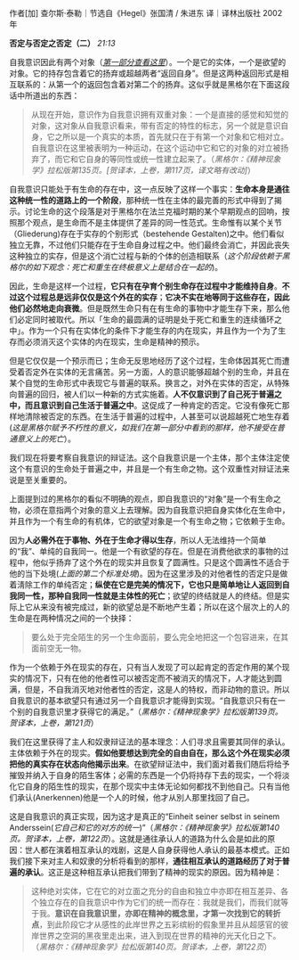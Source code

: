作者\[加\] 查尔斯·泰勒｜节选自《Hegel》张国清 / 朱进东 译｜译林出版社 2002年

**否定与否定之否定（二）** _21:13_

自我意识因此有两个对象（[_第一部分查看这里_](http://mp.weixin.qq.com/s?__biz=MjM5MTExMDgwMQ==&mid=2649775072&idx=1&sn=e0a412780ad8b82e841114af23b30b43&chksm=bebe781e89c9f1087fafa578d86c4a2993760dba699ba7109809a19dff20551daddc76e37319&scene=21#wechat_redirect)）。一个是它的实体，一个是欲望的对象。它的持存包含着它的扬弃或超越两者“返回自身”。但是这两种返回形式是相互联系的：从第一个的返回包含着对第二个的扬弃。这似乎就是黑格尔在下面这段话中所道出的东西：

> 从现在开始，意识作为自我意识拥有双重对象：一个是直接的感觉和知觉的对象，这对象从自我意识看来，带有否定的特性的标志，另一个就是意识自身，它之所以是一个真实的本质，首先就只在于有第一个对象和它相对立。自我意识在这里被表明为一种运动，在这个运动中它和它的对象的对立被扬弃了，而它和它自身的等同性或统一性建立起来了。（_黑格尔：《精神现象学》拉松版第135页。\[贺译本，上卷，第117页，译文略有改动\]_）

自我意识只能处于有生命的存在中，这一点反映了这样一个事实：**生命本身是通往这种统一性的道路上的一个阶段**，那种统一性在主体的最完善的形式中得到了揭示。讨论生命的这个段落是对于黑格尔在法兰克福时期的某个早期观点的回响，按照那个观点，是生命而不是主体提供了差异的同一性范式。生命惟有以某个关节（Gliederung)存在于实存的个别形式（bestehende Gestalten)之中。他们看似独立无靠，不过他们只能存在于生命自身过程之中。他们最终会消亡，并因此丧失这种独立的实存，但是这个消亡过程与新的个体的创造相联系（_这个阶段依赖于黑格尔的如下观念：死亡和重生在终极意义上是结合在一起的_)。

因此，生命是这样一个过程，**它只有在孕育个别生命存在过程中才能维持自身**。**不过这个过程总是远非仅仅是这个外在的实存**；**它决不实在地等同于这些存在，因此他们必然地走向衰微**。但是既然生命只有在有生命的事物中才能生存下来，那么他们必定同时被取代。所以「生命的最圆满的证明是处于死亡和重生的连续循环之中」。作为一个只有在实体化的条件下才能生存的内在现实，并且作为一个为了生存而必须消灭这个实体的内在现实，生命是精神的预示。

但是它仅仅是一个预示而已；生命无反思地经历了这个过程，生命体因其死亡而遭受着否定外在实体的无言痛苦。另一方面，人的意识能够超越个别的生命，并且在某个自觉的生命形式中表现它与普遍的联系。换言之，对外在实体的否定，从特殊向普遍的回归，被人们以一种新的方式实施着。**人不仅意识到了自己死于普遍之中，而且意识到自己生活于普遍之中**。这促成了一种肯定的否定。它没有像死亡那样地清除被否定的东西。在生活于普遍的过程中，人甚至可以说超越死亡地生存着(_这是黑格尔赋予不朽性的意义，如我们在第一部分中看到的那样，他不接受在普通意义上的死亡_）。

我们现在将要考察自我意识的辩证法。这个自我意识是一个主体，那个主体注定使这个有意识的生命处于普遍之中，并且是一个有生命之物。这个双重性对辩证法来说是至关重要的。

上面提到过的黑格尔的看似不明确的观点，即自我意识的“对象”是一个有生命之物，必须在意指两个对象的意义上去理解。因为自我意识把自身实体化在生命中，并且作为一个有生命的有机体，它的欲望对象是一个有生命之物；它依赖于生命。

因为**人必需外在于事物、外在于生命才得以生存**，所以人无法维持一个简单的“我”、单纯的自我同一。他是一个有欲望的存在。但是在消费他欲求的事物的过程中，他似乎扬弃了这个外在的现实并且恢复了圆满性。只是这个圆满性不适合于他的当下处境(_上面的第二个标准处境_)。因为在这里涉及的对他者性的否定只是做着淸除工作的单纯否定；**纵使在它是完美的情况下，它也只是简单地让人返回到自我同一性，那种自我同一性就是主体性的死亡**；欲望的终结就是人的终结。但是实际上它从来没有被完成过，新的欲望总是不断地产生着；所以在这个层次上的人的生命是在两种情况之间的一个抉择：

> 要么处于完全陌生的另一个生命面前，要么完全地把这一个包容进来，在其面前空无一物。

作为一个依赖于外在现实的存在，只有当人发现了可以起肯定的否定作用的某个现实的情况下，只有在他的他者性可以被否定而不被消灭的情况下，人才能达到圆满，但是，不自我消灭地对他者性的否定，这是人的特权，而非动物的意识。所以自我意识的基本欲望只有通过另一个自我意识才能得到实现。“自我意识只有在一个别的自我意识里才获得它的满足。”（_黑格尔：《精神现象学》拉松版第139页。贺译本，上卷，第121页_）

我们在这里获得了主人和奴隶辩证法的基本理念：人们寻求且需要其同伴的承认。主体依赖于外在的现实。**假如他要想达到完全的自由自在，那么这个外在现实必须把他的真实存在状态向他揭示出来**。在欲望辩证法中，我们面对着我们随后将给予摧毁并纳入于自身的陌生客体；必需的东西是一个仍将持存下去的现实，一个将淡化它自身的陌生性的现实，在那个现实中主体无论如何都找不到他自己。只有当他们承认(Anerkennen)他是一个人的时候，他才从別人那里找回了自己。

这是自我意识的真正实现，因为这才是真正的“Einheit seiner selbst in seinem Anderssein(_它自己和它的对方的统一_)”（_黑格尔：《精神现象学》拉松版第140页。贺译本，上卷，第122页_）。这就是通往承认人的道路为什么会是如此的原因：世人都在演着相互承认的戏剧，这是人自身获得他人承认的最基本模式。正如我们接下来对主人和奴隶的分析将看到的那样，**通往相互承认的道路经历了对于普遍的承认**。这正是这种相互承认把我们带到了精神的现实的原因。因为精神是：

> 这种绝对实体，它在它的对立面之充分的自由和独立中亦即在相互差异、各个独立存在的自我意识中作为它们的统一而存在：我就是我们，而我们就等于我。**意识在自我意识里，亦即在精神的概念里，才第一次找到它的转折点**，到此阶段它才从感性的此岸世界之五彩缤紛的假象里并且从超感官的彼岸世界之空洞的黑夜里走出来，进入到现在世界的精神的光天化日之下。（_黑格尔：《精神现象学》拉松版第140页。贺译本，上卷，第122页_）